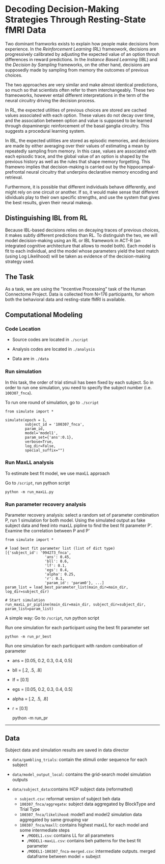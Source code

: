 # Decoding Decision-Making Strategies Through Resting-State fMRI Data   

Two dominant framworks exists to explain how people make decisions from experience. In the _Reinforcement Learning_ (RL) frameowork, decisions are progressively calibrated by adjusting the expected value of an option throuh differences in reward predictions. In the _Instance Based Learning_ (IBL) and the _Decision by Sampling_ frameworks, on the other hand, decisions are supposedly made by sampling from memory the outcomes of previous choices.

The two approaches are very similar and make almost identical predictions, so much so that scientists often refer to them interchangeably. These two frameoworks, however entail different interpretations in the term of the neural circuitry driving the decision process.

In RL, the expected utilities of previous choices are stored are cached values associated with each option. These values do not decay over time, and the association between option and value is supposed to be learned through dopaminergic reinforcement of the basal ganglia circuitry. This suggests a procedural learning system.

In IBL, the expected utilities are stored as episodic memories, and decisions are made by either averaging over their values of estimating a mean by repeatedly sampling from memory. In this case, values are associated with each episodic trace, and the global value of an option is shaped by the previous history as well as the rules that shape memory forgetting. This framewro implies that decision-making is carried out by the hippocampal-prefrontal neural circuitry that underpins declarative memory encoding and retrieval.

Furthermore, it is possible that different individuals behave differently, and might rely on one circuit or another. If so, it would make sense that different idividuals play to their own specific strengths, and use the system that gives the best results, given their neural makeup.

## Distinguishing IBL from RL

Because IBL-based decisions relies on decaying traces of previous choices, it makes subtly different predictions than RL. To distinguish the two, we will model decision-making using an RL or IBL framework in ACT-R (an integrated cognitive architecture that allows to model both). Each model is fit to each individual, and the model whose parameters yield the best match (using Log Likelihood) will be taken as evidence of the decision-making strategy used.

## The Task

As a task, we are using the "Incentive Processing" task of the Human Connectome Project. Data is collected from N=176 participants, for whom both the behavioral data and resting-state fMRI is available. 

## Computational Modeling

### Code Location

* Source codes are located in `./script`

* Analysis codes are located in `./analysis`

* Data are in `./data`

### Run simulation

In this task, the order of trial stimuli has been fixed by each subject. So in order to run one simulation, 
you need to specify the subject number (i.e. `100307_fnca`). 

To run one round of simulation, go to `./script`

    from simulate import *

    simulate(epoch = 1, 
             subject_id = '100307_fnca', 
             param_id, 
             model='model1', 
             param_set={'ans':0.1}, 
             verbose=True, 
             log_dir=False, 
             special_suffix="")

### Run MaxLL analysis
To estimate best fit model, we use maxLL approach

Go to `/script`, run python script
    
    python -m run_maxLL.py
    

### Run parameter recovery analysis

Parameter recovery analysis: select a random set of parameter combination P, run 1 simulation for both model. 
Using the simulated output as fake subject data and feed into maxLL pipline to find the best fit parameter P'.
Examine the correlation between P and P'

    from simulate import *
    
    # load best fit parameter list (list of dict type)
    [{'subject_id': '994273_fnca',
                      'ans': 0.45,
                      'bll': 0.6,
                      'lf': 0.1,
                      'egs': 0.4,
                      'alpha': 0.25,
                      'r': 0.1,
                      'param_id': 'param0'}, ...]
    param_list = load_best_parameter_list(main_dir=main_dir, log_dir=subject_dir)
    
    # Start simulation
    run_maxLL_pr_pipline(main_dir=main_dir, subject_dir=subject_dir, param_list=param_list)


A simple way: Go to `/script`, run python script

Run one simulation for each participant using the best fit parameter set
 
    python -m run_pr_best

Run one simulation for each participant with random combination of parameter
    
- ans = [0.05, 0.2, 0.3, 0.4, 0.5]
- bll = [.2, .5, .8]
- lf = [0.1]
- egs =  [0.05, 0.2, 0.3, 0.4, 0.5]
- alpha = [.2, .5, .8]
- r = [0.1]
  

    python -m run_pr

---
## Data

Subject data and simulation results are saved in data director

- `data/gambling_trials`: contain the stimuli order sequence for each subject

- `data/model_output_local`: contains the grid-search model simulation outputs

- `data/subject_data`:contains HCP subject data (reformatted)
    - `subject.csv`: reformat version of subject beh data
    - `100307_fnca/aggregate`: subject data aggregated by BlockType and Trial Type
    - `100307_fnca/likelihood`: model1 and model2 simulation data aggregated by same grouping var
    - `100307_fnca/maxll`: contains highest maxLL for each model and some intermediate steps
        - `/MODEL1.csv`: contains LL for all parameters 
        - `/MODEL1-maxLL.csv`: contains beh patterns for the best fit parameter
        - `/MODEL1-100307_fnca-merged.csv`: intermediate outputs. merged dataframe between model + subejct
    

